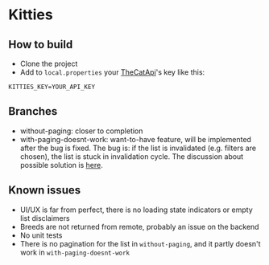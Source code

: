 # Kitties

## How to build
* Clone the project 
* Add to `local.properties` your [TheCatApi](https://documenter.getpostman.com/view/5578104/RWgqUxxh)'s key like this:
```
KITTIES_KEY=YOUR_API_KEY
```

## Branches
* without-paging: closer to completion
* with-paging-doesnt-work: want-to-have feature, will be implemented after the bug is fixed. The bug is: if the list is invalidated (e.g. filters are chosen), the list is stuck in invalidation cycle. The discussion about possible solution is [here](https://kotlinlang.slack.com/archives/C0B8M7BUY/p1626218957212300).

## Known issues
* UI/UX is far from perfect, there is no loading state indicators or empty list disclaimers
* Breeds are not returned from remote, probably an issue on the backend
* No unit tests 
* There is no pagination for the list in `without-paging`, and it partly doesn't work in `with-paging-doesnt-work`
